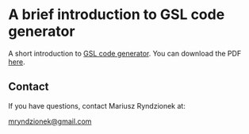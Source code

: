 A brief introduction to GSL code generator
==========================================

A short introduction to [GSL code generator](https://github.com/imatix/gsl).
You can download the PDF [here](https://github.com/mryndzionek/gsl_slides/releases/download/v0.0.1/gsl_slides.pdf).

Contact
-------
If you have questions, contact Mariusz Ryndzionek at:

<mryndzionek@gmail.com>
